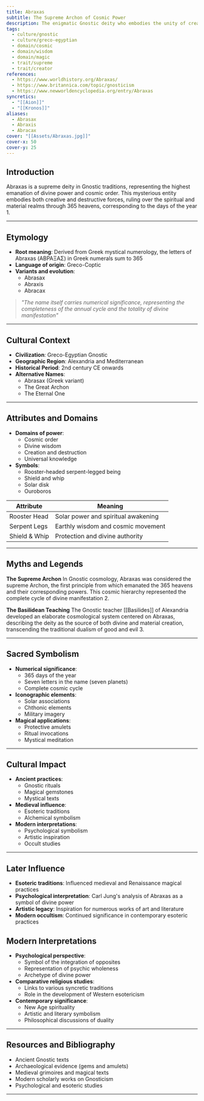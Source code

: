 ```yaml
---
title: Abraxas
subtitle: The Supreme Archon of Cosmic Power
description: The enigmatic Gnostic deity who embodies the unity of creation and destruction, ruling over the 365 heavens of spiritual wisdom
tags:
  - culture/gnostic
  - culture/greco-egyptian
  - domain/cosmic
  - domain/wisdom
  - domain/magic
  - trait/supreme
  - trait/creator
references:
  - https://www.worldhistory.org/Abraxas/
  - https://www.britannica.com/topic/gnosticism
  - https://www.newworldencyclopedia.org/entry/Abraxas
syncretics:
  - "[[Aion]]"
  - "[[Kronos]]"
aliases:
  - Abrasax
  - Abraxis
  - Abracax
cover: "[[Assets/Abraxas.jpg]]"
cover-x: 50
cover-y: 25
---
```

## Introduction
Abraxas is a supreme deity in Gnostic traditions, representing the highest emanation of divine power and cosmic order. This mysterious entity embodies both creative and destructive forces, ruling over the spiritual and material realms through 365 heavens, corresponding to the days of the year <mcreference link="https://www.worldhistory.org/Abraxas/" index="1">1</mcreference>.

---

## Etymology

- **Root meaning**: Derived from Greek mystical numerology, the letters of Abraxas (ΑΒΡΑΞΑΣ) in Greek numerals sum to 365
- **Language of origin**: Greco-Coptic
- **Variants and evolution**: 
  - Abrasax
  - Abraxis
  - Abracax

> _"The name itself carries numerical significance, representing the completeness of the annual cycle and the totality of divine manifestation"_

---

## Cultural Context

- **Civilization**: Greco-Egyptian Gnostic
- **Geographic Region**: Alexandria and Mediterranean
- **Historical Period**: 2nd century CE onwards
- **Alternative Names**:
  - Abrasax (Greek variant)
  - The Great Archon
  - The Eternal One

---

## Attributes and Domains

- **Domains of power**: 
  - Cosmic order
  - Divine wisdom
  - Creation and destruction
  - Universal knowledge
- **Symbols**: 
  - Rooster-headed serpent-legged being
  - Shield and whip
  - Solar disk
  - Ouroboros

| Attribute | Meaning |
|-----------|----------|
| Rooster Head | Solar power and spiritual awakening |
| Serpent Legs | Earthly wisdom and cosmic movement |
| Shield & Whip | Protection and divine authority |

---

## Myths and Legends

**The Supreme Archon**
In Gnostic cosmology, Abraxas was considered the supreme Archon, the first principle from which emanated the 365 heavens and their corresponding powers. This cosmic hierarchy represented the complete cycle of divine manifestation <mcreference link="https://www.britannica.com/topic/gnosticism" index="2">2</mcreference>.

**The Basilidean Teaching**
The Gnostic teacher [[Basilides]] of Alexandria developed an elaborate cosmological system centered on Abraxas, describing the deity as the source of both divine and material creation, transcending the traditional dualism of good and evil <mcreference link="https://www.newworldencyclopedia.org/entry/Abraxas" index="3">3</mcreference>.

---

## Sacred Symbolism

- **Numerical significance**: 
  - 365 days of the year
  - Seven letters in the name (seven planets)
  - Complete cosmic cycle
- **Iconographic elements**:
  - Solar associations
  - Chthonic elements
  - Military imagery
- **Magical applications**:
  - Protective amulets
  - Ritual invocations
  - Mystical meditation

---

## Cultural Impact

- **Ancient practices**: 
  - Gnostic rituals
  - Magical gemstones
  - Mystical texts
- **Medieval influence**: 
  - Esoteric traditions
  - Alchemical symbolism
- **Modern interpretations**: 
  - Psychological symbolism
  - Artistic inspiration
  - Occult studies

---

## Later Influence

- **Esoteric traditions**: Influenced medieval and Renaissance magical practices
- **Psychological interpretation**: Carl Jung's analysis of Abraxas as a symbol of divine power
- **Artistic legacy**: Inspiration for numerous works of art and literature
- **Modern occultism**: Continued significance in contemporary esoteric practices

## Modern Interpretations

- **Psychological perspective**: 
  - Symbol of the integration of opposites
  - Representation of psychic wholeness
  - Archetype of divine power
- **Comparative religious studies**: 
  - Links to various syncretic traditions
  - Role in the development of Western esotericism
- **Contemporary significance**: 
  - New Age spirituality
  - Artistic and literary symbolism
  - Philosophical discussions of duality

---

## Resources and Bibliography

- Ancient Gnostic texts
- Archaeological evidence (gems and amulets)
- Medieval grimoires and magical texts
- Modern scholarly works on Gnosticism
- Psychological and esoteric studies

---